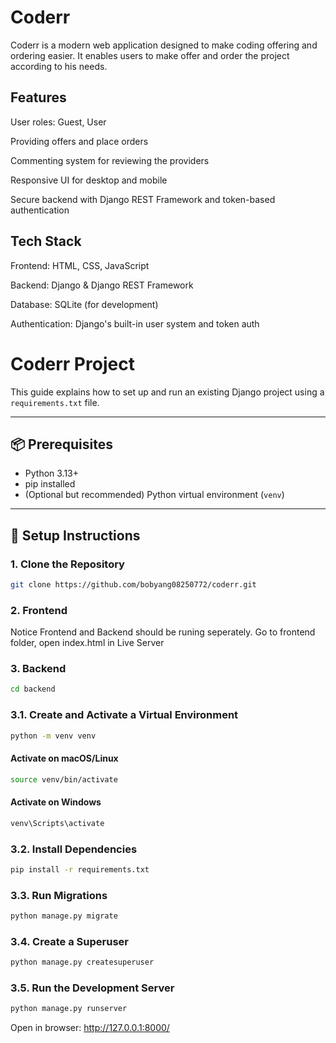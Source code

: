 
<h1>Coderr</h1>
Coderr is a modern web application designed to make coding offering and ordering easier. It enables users to make offer and order the project according to his needs. 

<h2>Features</h2>

User roles: Guest, User

Providing offers and place orders 

Commenting system for reviewing the providers

Responsive UI for desktop and mobile

Secure backend with Django REST Framework and token-based authentication


<h2>Tech Stack</h2>
Frontend: HTML, CSS, JavaScript

Backend: Django & Django REST Framework

Database: SQLite (for development)

Authentication: Django's built-in user system and token auth

# Coderr Project 

This guide explains how to set up and run an existing Django project using a `requirements.txt` file.

---

## 📦 Prerequisites

- Python 3.13+
- pip installed
- (Optional but recommended) Python virtual environment (`venv`)

---

## 🚀 Setup Instructions

### 1. Clone the Repository

```bash
git clone https://github.com/bobyang08250772/coderr.git
```

### 2. Frontend
Notice Frontend and Backend should be runing seperately.
Go to frontend folder, open index.html in Live Server

### 3. Backend

```bash
cd backend
```

### 3.1. Create and Activate a Virtual Environment
```bash
python -m venv venv
```

####  Activate on macOS/Linux
```bash
source venv/bin/activate
```

####  Activate on Windows
```bash
venv\Scripts\activate
```

### 3.2. Install Dependencies
```bash
pip install -r requirements.txt
```

### 3.3. Run Migrations
```bash
python manage.py migrate
```

### 3.4. Create a Superuser
```bash
python manage.py createsuperuser
```

### 3.5. Run the Development Server
```bash
python manage.py runserver
```
Open in browser: http://127.0.0.1:8000/





